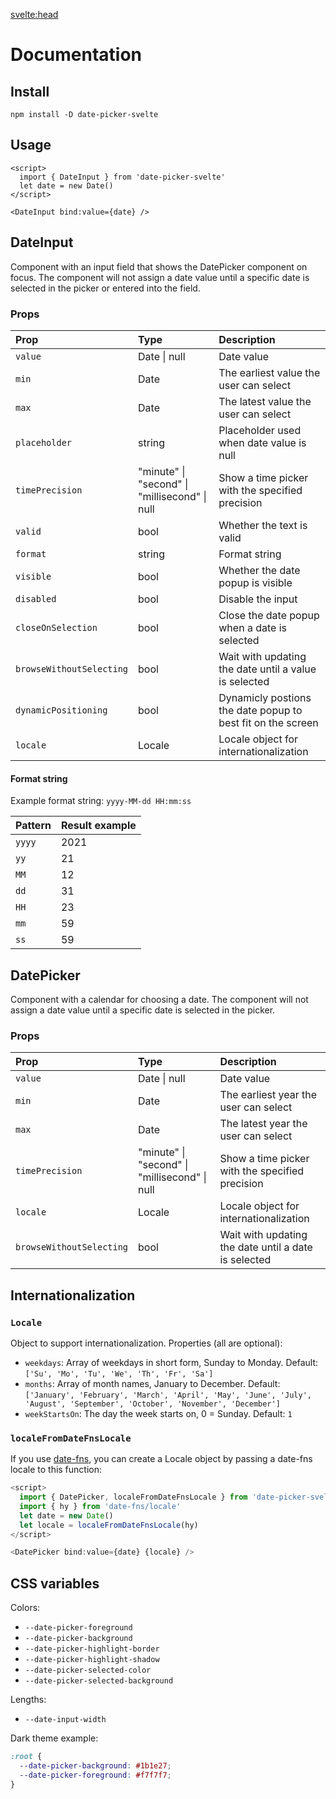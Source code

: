 <svelte:head>

  <title>Docs • Date Picker Svelte</title>
</svelte:head>

# Documentation

## Install

```
npm install -D date-picker-svelte
```

## Usage

```svelte
<script>
  import { DateInput } from 'date-picker-svelte'
  let date = new Date()
</script>

<DateInput bind:value={date} />
```

## <a id="dateinput" />DateInput

Component with an input field that shows the DatePicker component on focus.
The component will not assign a date value until a specific date is selected in the picker or entered into the field.

### <a id="props" />Props

| Prop                     | Type                                          | Description                                                 |
| :----------------------- | :-------------------------------------------- | :---------------------------------------------------------- |
| `value`                  | Date \| null                                  | Date value                                                  |
| `min`                    | Date                                          | The earliest value the user can select                      |
| `max`                    | Date                                          | The latest value the user can select                        |
| `placeholder`            | string                                        | Placeholder used when date value is null                    |
| `timePrecision`          | "minute" \| "second" \| "millisecond" \| null | Show a time picker with the specified precision             |
| `valid`                  | bool                                          | Whether the text is valid                                   |
| `format`                 | string                                        | Format string                                               |
| `visible`                | bool                                          | Whether the date popup is visible                           |
| `disabled`               | bool                                          | Disable the input                                           |
| `closeOnSelection`       | bool                                          | Close the date popup when a date is selected                |
| `browseWithoutSelecting` | bool                                          | Wait with updating the date until a value is selected       |
| `dynamicPositioning`     | bool                                          | Dynamicly postions the date popup to best fit on the screen |
| `locale`                 | Locale                                        | Locale object for internationalization                      |

#### <a id="format-string" />Format string

Example format string: `yyyy-MM-dd HH:mm:ss`

| Pattern | Result example |
| :------ | :------------- |
| `yyyy`  | 2021           |
| `yy`    | 21             |
| `MM`    | 12             |
| `dd`    | 31             |
| `HH`    | 23             |
| `mm`    | 59             |
| `ss`    | 59             |

## <a id="datepicker" />DatePicker

Component with a calendar for choosing a date.
The component will not assign a date value until a specific date is selected in the picker.

### <a id="datepicker-props" />Props

| Prop                     | Type                                          | Description                                          |
| :----------------------- | :-------------------------------------------- | :--------------------------------------------------- |
| `value`                  | Date \| null                                  | Date value                                           |
| `min`                    | Date                                          | The earliest year the user can select                |
| `max`                    | Date                                          | The latest year the user can select                  |
| `timePrecision`          | "minute" \| "second" \| "millisecond" \| null | Show a time picker with the specified precision      |
| `locale`                 | Locale                                        | Locale object for internationalization               |
| `browseWithoutSelecting` | bool                                          | Wait with updating the date until a date is selected |

## <a id="internationalization" />Internationalization

### <a id="locale" />`Locale`

Object to support internationalization. Properties (all are optional):

- `weekdays`: Array of weekdays in short form, Sunday to Monday. Default: `['Su', 'Mo', 'Tu', 'We', 'Th', 'Fr', 'Sa']`
- `months`: Array of month names, January to December. Default: `['January', 'February', 'March', 'April', 'May', 'June', 'July', 'August', 'September', 'October', 'November', 'December']`
- `weekStartsOn`: The day the week starts on, 0 = Sunday. Default: `1`

### <a id="localefromdatefnslocale" />`localeFromDateFnsLocale`

If you use [date-fns](https://date-fns.org/), you can create a Locale object by passing a date-fns locale to this function:

```js
<script>
  import { DatePicker, localeFromDateFnsLocale } from 'date-picker-svelte'
  import { hy } from 'date-fns/locale'
  let date = new Date()
  let locale = localeFromDateFnsLocale(hy)
</script>

<DatePicker bind:value={date} {locale} />
```

## <a id="css-variables" />CSS variables

Colors:

- `--date-picker-foreground`
- `--date-picker-background`
- `--date-picker-highlight-border`
- `--date-picker-highlight-shadow`
- `--date-picker-selected-color`
- `--date-picker-selected-background`

Lengths:

- `--date-input-width`

Dark theme example:

```css
:root {
  --date-picker-background: #1b1e27;
  --date-picker-foreground: #f7f7f7;
}
```
